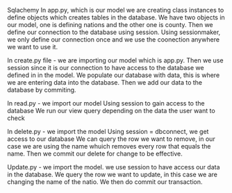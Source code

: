 Sqlachemy
In app.py, which is our model we are creating class instances to define objects which creates tables in the database.
We have two objects in our model, one is defining nations and the other one is county.
Then we define our connection to the database using session.
Using sessionmaker, we only define our connection once and we use the coonection anywhere we want to use it.

In create.py file - we are importing our model which is app.py.
Then we use session since it is our connection to have access to the database we defined in in the model.
We populate our database with data, this is where we are entering data into the database.
Then we add our data to the database by commiting.

In read.py - we import our model
Using session to gain access to the database
We run our view query depending on the data the user want to check

In delete.py - we import the model
Using session = dbconnect, we get access to our database
We can query the row we want to remove, in our case we are using the name whuich removes every row that equals the name.
Then we commit our delete for change to be effective.

Update.py - we import the model.
we use session to have access our data in the database.
We query the row we want to update, in this case we are changing the name of the natio.
We then do commit our transaction.
